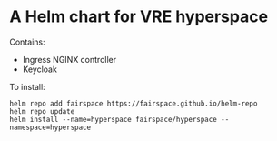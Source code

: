 # A Helm chart for VRE hyperspace

Contains:
- Ingress NGINX controller
- Keycloak

To install:

```
helm repo add fairspace https://fairspace.github.io/helm-repo
helm repo update
helm install --name=hyperspace fairspace/hyperspace --namespace=hyperspace

```
